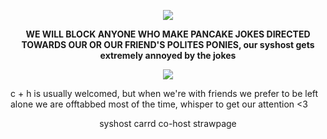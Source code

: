 <p align=center><img src="https://i.postimg.cc/cLFg81vM/Untitled198-20250615231019.png"></p>
<p align=center> <b>WE WILL BLOCK ANYONE WHO MAKE PANCAKE JOKES DIRECTED TOWARDS OUR OR OUR FRIEND'S POLITES PONIES, our syshost gets extremely annoyed by the jokes</b></p>  
<p align=center><img src="https://64.media.tumblr.com/aaac11f1e16ab08c326b3a379a1cb068/c6ec0caf4b0dd378-22/s400x600/de1e8a470e49673b13d5cd1097885ba0c13a19be.gifv"></p>


c + h is usually welcomed, but when we're with friends we prefer to be left alone
we are offtabbed most of the time, whisper to get our attention <3

<p align=center> <h ref=https://holypuppeteer.carrd.co/#> syshost carrd </h> <h ref=https://compassionatefighter.straw.page> co-host strawpage </h> </p>
